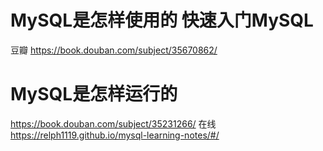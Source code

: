 <!--
 * @Description: 
 * @version: 
 * @Author: Adxiong
 * @Date: 2022-08-11 00:38:22
 * @LastEditors: Adxiong
 * @LastEditTime: 2022-08-11 00:43:26
-->
# MySQL是怎样使用的 快速入门MySQL
豆瓣 https://book.douban.com/subject/35670862/


# MySQL是怎样运行的
https://book.douban.com/subject/35231266/
在线 https://relph1119.github.io/mysql-learning-notes/#/
